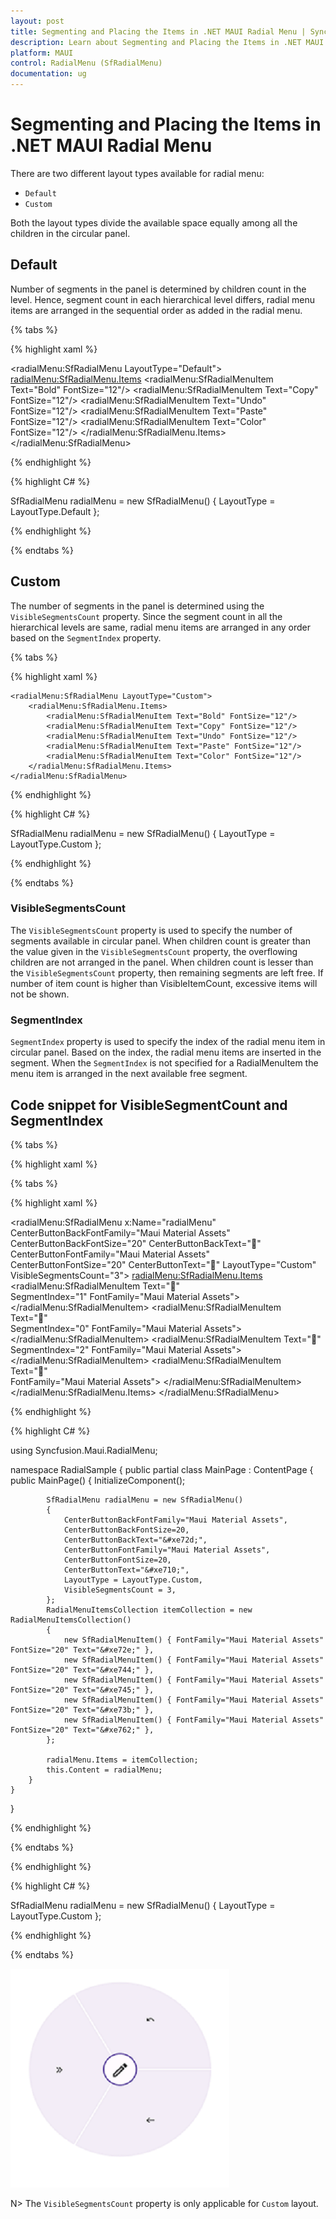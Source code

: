 ```yaml
---
layout: post
title: Segmenting and Placing the Items in .NET MAUI Radial Menu | Syncfusion
description: Learn about Segmenting and Placing the Items in .NET MAUI Radio Menu control, its elements and more.
platform: MAUI
control: RadialMenu (SfRadialMenu)
documentation: ug
---
```


# Segmenting and Placing the Items in .NET MAUI Radial Menu

There are two different layout types available for radial menu:

*  `Default`
*  `Custom`

Both the layout types divide the available space equally among all the children in the circular panel.

## Default

Number of segments in the panel is determined by children count in the level. Hence, segment count in each hierarchical level differs, radial menu items are arranged in the sequential order as added in the radial menu.

{% tabs %}

{% highlight xaml %}

 <radialMenu:SfRadialMenu LayoutType="Default">
        <radialMenu:SfRadialMenu.Items>
            <radialMenu:SfRadialMenuItem Text="Bold" FontSize="12"/>
            <radialMenu:SfRadialMenuItem Text="Copy" FontSize="12"/>
            <radialMenu:SfRadialMenuItem Text="Undo" FontSize="12"/>
            <radialMenu:SfRadialMenuItem Text="Paste" FontSize="12"/>
            <radialMenu:SfRadialMenuItem Text="Color" FontSize="12"/>
        </radialMenu:SfRadialMenu.Items>
</radialMenu:SfRadialMenu>

{% endhighlight %}

{% highlight C# %}

 SfRadialMenu radialMenu = new SfRadialMenu() 
 {
     LayoutType = LayoutType.Default
 };

{% endhighlight %}

{% endtabs %}

## Custom

The number of segments in the panel is determined using the `VisibleSegmentsCount` property. Since the segment count in all the hierarchical levels are same, radial menu items are arranged in any order based on the `SegmentIndex` property.

{% tabs %}

{% highlight xaml %}

    <radialMenu:SfRadialMenu LayoutType="Custom">
        <radialMenu:SfRadialMenu.Items>
            <radialMenu:SfRadialMenuItem Text="Bold" FontSize="12"/>
            <radialMenu:SfRadialMenuItem Text="Copy" FontSize="12"/>
            <radialMenu:SfRadialMenuItem Text="Undo" FontSize="12"/>
            <radialMenu:SfRadialMenuItem Text="Paste" FontSize="12"/>
            <radialMenu:SfRadialMenuItem Text="Color" FontSize="12"/>
        </radialMenu:SfRadialMenu.Items>
    </radialMenu:SfRadialMenu>

{% endhighlight %}

{% highlight C# %}

 SfRadialMenu radialMenu = new SfRadialMenu() 
 {
     LayoutType = LayoutType.Custom
 };

{% endhighlight %}

{% endtabs %}

### VisibleSegmentsCount

The `VisibleSegmentsCount` property is used to specify the number of segments available in circular panel. When children count is greater than the value given in the `VisibleSegmentsCount` property, the overflowing children are not arranged in the panel. When children count is lesser than the `VisibleSegmentsCount` property, then remaining segments are left free. If number of item count is higher than VisibleItemCount, excessive items will not be shown.

### SegmentIndex
`SegmentIndex` property is used to specify the index of the radial menu item in circular panel. Based on the index, the radial menu items are inserted in the segment. When the `SegmentIndex` is not specified for a RadialMenuItem the menu item is arranged in the next available free segment.

## Code snippet for VisibleSegmentCount and SegmentIndex

{% tabs %}

{% highlight xaml %}

   {% tabs %}

{% highlight xaml %}

   <radialMenu:SfRadialMenu x:Name="radialMenu"
                         CenterButtonBackFontFamily="Maui Material Assets"
                         CenterButtonBackFontSize="20"
                         CenterButtonBackText="&#xe72d;"
                         CenterButtonFontFamily="Maui Material Assets"
                         CenterButtonFontSize="20"
                         CenterButtonText="&#xe710;" 
                         LayoutType="Custom" 
                         VisibleSegmentsCount="3">
    <radialMenu:SfRadialMenu.Items>
        <radialMenu:SfRadialMenuItem 
            Text="&#xe744;"                    
            SegmentIndex="1"
            FontFamily="Maui Material Assets">
        </radialMenu:SfRadialMenuItem>
        <radialMenu:SfRadialMenuItem  
            Text="&#xe700;"                     
            SegmentIndex="0"
            FontFamily="Maui Material Assets">
        </radialMenu:SfRadialMenuItem>
        <radialMenu:SfRadialMenuItem 
                Text="&#xe72d;"                        
                SegmentIndex="2"
                FontFamily="Maui Material Assets">
        </radialMenu:SfRadialMenuItem>
        <radialMenu:SfRadialMenuItem  
            Text="&#xe735;"                    
            FontFamily="Maui Material Assets">
        </radialMenu:SfRadialMenuItem>
    </radialMenu:SfRadialMenu.Items>
</radialMenu:SfRadialMenu>

{% endhighlight %}

{% highlight C# %}

 using Syncfusion.Maui.RadialMenu;

namespace RadialSample
{
    public partial class MainPage : ContentPage
    {
        public MainPage()
        {
            InitializeComponent();

            SfRadialMenu radialMenu = new SfRadialMenu()
            {
                CenterButtonBackFontFamily="Maui Material Assets",
                CenterButtonBackFontSize=20,
                CenterButtonBackText="&#xe72d;",
                CenterButtonFontFamily="Maui Material Assets",
                CenterButtonFontSize=20,
                CenterButtonText="&#xe710;",
                LayoutType = LayoutType.Custom,
                VisibleSegmentsCount = 3,
            };
            RadialMenuItemsCollection itemCollection = new RadialMenuItemsCollection()
            {
                new SfRadialMenuItem() { FontFamily="Maui Material Assets" FontSize="20" Text="&#xe72e;" },
                new SfRadialMenuItem() { FontFamily="Maui Material Assets" FontSize="20" Text="&#xe744;" },
                new SfRadialMenuItem() { FontFamily="Maui Material Assets" FontSize="20" Text="&#xe745;" },
                new SfRadialMenuItem() { FontFamily="Maui Material Assets" FontSize="20" Text="&#xe73b;" },
                new SfRadialMenuItem() { FontFamily="Maui Material Assets" FontSize="20" Text="&#xe762;" },
            };
            
            radialMenu.Items = itemCollection;
            this.Content = radialMenu;
        }
    }
}

{% endhighlight %}

{% endtabs %}

{% endhighlight %}

{% highlight C# %}

 SfRadialMenu radialMenu = new SfRadialMenu() 
 {
     LayoutType = LayoutType.Custom
 };

{% endhighlight %}

{% endtabs %}

![VisibleSegment.](images/radialmenuitem-customization/VisibleSegment.png)

N> The `VisibleSegmentsCount` property is only applicable for `Custom` layout.